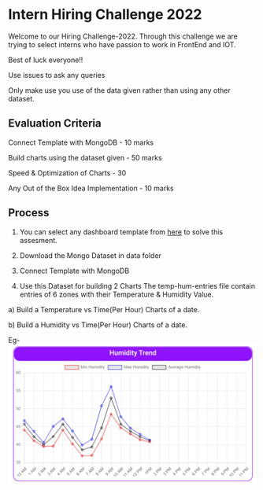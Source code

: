 
# Intern Hiring Challenge 2022

Welcome to our Hiring Challenge-2022. 
Through this challenge we are trying to select interns who have passion to work in FrontEnd and IOT. 

Best of luck everyone!!

Use issues to ask any queries

Only make use you use of the data given rather than using any other dataset. 


## Evaluation Criteria

Connect Template with MongoDB - 10 marks

Build charts using the dataset given - 50 marks

Speed & Optimization of Charts - 30

Any Out of the Box Idea Implementation - 10 marks

## Process

01) You can select any dashboard template from [here](https://dev.to/davidepacilio/30-free-react-dashboard-templates-and-themes-49g4) to solve this assesment. 

02) Download the Mongo Dataset in data folder 

03) Connect Template with MongoDB

04) Use this Dataset for building 2 Charts
The temp-hum-entries file contain entries of 6 zones with their Temperature & Humidity Value.

a) Build a Temperature vs Time(Per Hour) Charts of a date.

b) Build a Humidity vs Time(Per Hour) Charts of a date.

Eg-
![Sample](chart.jpg "Chart")
